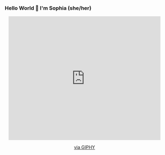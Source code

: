 ### Hello World 👋 	I'm Sophia (she/her) 

<div id="header" align="center">
  <iframe src="https://giphy.com/embed/CAIgh8LKFbIciGx5Qe" width="480" height="391" frameBorder="0" class="giphy-embed" allowFullScreen></iframe><p><a href="https://giphy.com/gifs/jr-justrocket-justrocketteam-CAIgh8LKFbIciGx5Qe">via GIPHY</a></p>
</div>
<!--
- 🔭 I’m currently working on ...
- 🌱 I’m currently learning ...
- 👯 I’m looking to collaborate on ...
- 🤔 I’m looking for help with ...
- 💬 Ask me about ...
- 📫 How to reach me: ...
- 😄 Pronouns: ...
- ⚡ Fun fact: ...
-->
